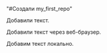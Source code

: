 "#Создали my_first_repo" 

Добавили текст.

Добавили текст через веб-браузер.

Добавим текст локально.